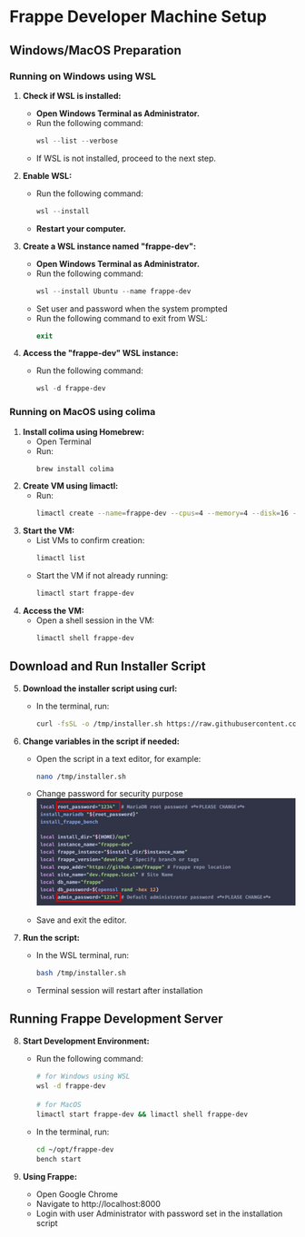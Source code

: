 # Frappe Developer Machine Setup

## Windows/MacOS Preparation

### **Running on Windows using WSL**

1. **Check if WSL is installed:**

   - **Open Windows Terminal as Administrator.**
   - Run the following command:
     ```powershell
     wsl --list --verbose
     ```
   - If WSL is not installed, proceed to the next step.

2. **Enable WSL:**

   - Run the following command:
     ```powershell
     wsl --install
     ```
   - **Restart your computer.**

3. **Create a WSL instance named "frappe-dev":**

   - **Open Windows Terminal as Administrator.**
   - Run the following command:
     ```powershell
     wsl --install Ubuntu --name frappe-dev
     ```
   - Set user and password when the system prompted
   - Run the following command to exit from WSL:
     ```powershell
     exit
     ```

4. **Access the "frappe-dev" WSL instance:**
   - Run the following command:
     ```powershell
     wsl -d frappe-dev
     ```

### **Running on MacOS using colima**

1. **Install colima using Homebrew:**
   - Open Terminal
   - Run:
     ```bash
     brew install colima
     ```
2. **Create VM using limactl:**
   - Run:
     ```bash
     limactl create --name=frappe-dev --cpus=4 --memory=4 --disk=16 --mount-type=virtiofs template://ubuntu-24.04
     ```
3. **Start the VM:**
   - List VMs to confirm creation:
     ```bash
     limactl list
     ```
   - Start the VM if not already running:
     ```bash
     limactl start frappe-dev
     ```
4. **Access the VM:**
   - Open a shell session in the VM:
     ```bash
     limactl shell frappe-dev
     ```

## Download and Run Installer Script

5. **Download the installer script using curl:**

   - In the terminal, run:
     ```bash
     curl -fsSL -o /tmp/installer.sh https://raw.githubusercontent.com/akarapol/frappe-dev-machine-installer/refs/heads/erpnext/installer.sh
     ```

6. **Change variables in the script if needed:**

   - Open the script in a text editor, for example:

     ```bash
     nano /tmp/installer.sh
     ```

   - Change password for security purpose
     <img src="images/set_variables.png" width="600px">
   - Save and exit the editor.

7. **Run the script:**

   - In the WSL terminal, run:

     ```bash
     bash /tmp/installer.sh
     ```

   - Terminal session will restart after installation

## Running Frappe Development Server

8. **Start Development Environment:**

   - Run the following command:

     ```bash
     # for Windows using WSL
     wsl -d frappe-dev

     # for MacOS
     limactl start frappe-dev && limactl shell frappe-dev
     ```

   - In the terminal, run:
     ```bash
     cd ~/opt/frappe-dev
     bench start
     ```

9. **Using Frappe:**
   - Open Google Chrome
   - Navigate to http://localhost:8000
   - Login with user Administrator with password set in the installation script
